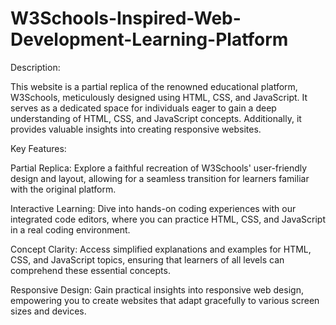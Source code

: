 # W3Schools-Inspired-Web-Development-Learning-Platform


Description:

This website is a partial replica of the renowned educational platform, W3Schools, meticulously designed using HTML, CSS, and JavaScript. It serves as a dedicated space for individuals eager to gain a deep understanding of HTML, CSS, and JavaScript concepts. Additionally, it provides valuable insights into creating responsive websites.


Key Features:

Partial Replica: Explore a faithful recreation of W3Schools' user-friendly design and layout, allowing for a seamless transition for learners familiar with the original platform.

Interactive Learning: Dive into hands-on coding experiences with our integrated code editors, where you can practice HTML, CSS, and JavaScript in a real coding environment.

Concept Clarity: Access simplified explanations and examples for HTML, CSS, and JavaScript topics, ensuring that learners of all levels can comprehend these essential concepts.

Responsive Design: Gain practical insights into responsive web design, empowering you to create websites that adapt gracefully to various screen sizes and devices.
